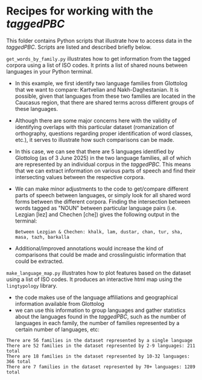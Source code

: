 # Recipes for working with the *taggedPBC*

This folder contains Python scripts that illustrate how to access data in the *taggedPBC*. Scripts are listed and described briefly below.

`get_words_by_family.py` illustrates how to get information from the tagged corpora using a list of ISO codes. It prints a list of shared nouns between languages in your Python terminal.

- In this example, we first identify two language families from Glottolog that we want to compare: Kartvelian and Nakh-Daghestanian. It is possible, given that languages from these two families are located in the Caucasus region, that there are shared terms across different groups of these languages.
- Although there are some major concerns here with the validity of identifying overlaps with this particular dataset (romanization of orthography, questions regarding proper identification of word classes, etc.), it serves to illustrate how such comparisons can be made.
- In this case, we can see that there are 5 languages identified by Glottolog (as of 3 June 2025) in the two language families, all of which are represented by an individual corpus in the *taggedPBC*. This means that we can extract information on various parts of speech and find their intersecting values between the respective corpora.
- We can make minor adjustments to the code to get/compare different parts of speech between languages, or simply look for all shared word forms between the different corpora. Finding the intersection between words tagged as "NOUN" between particular language pairs (i.e. Lezgian [lez] and Chechen [che]) gives the following output in the terminal:

  ```Between Lezgian & Chechen: khalk, lam, dustar, chan, tur, sha, masa, tazh, barkalla```
- Additional/improved annotations would increase the kind of comparisons that could be made and crosslinguistic information that could be extracted.


`make_language_map.py` illustrates how to plot features based on the dataset using a list of ISO codes. It produces an interactive html map using the `lingtypology` library.
- the code makes use of the language affiliations and geographical information available from Glottolog
- we can use this information to group languages and gather statistics about the languages found in the *taggedPBC*, such as the number of languages in each family, the number of families represented by a certain number of languages, etc:

```
There are 56 families in the dataset represented by a single language
There are 52 families in the dataset represented by 2-9 languages: 211 total
There are 18 families in the dataset represented by 10-32 languages: 366 total
There are 7 families in the dataset represented by 70+ languages: 1289 total
```